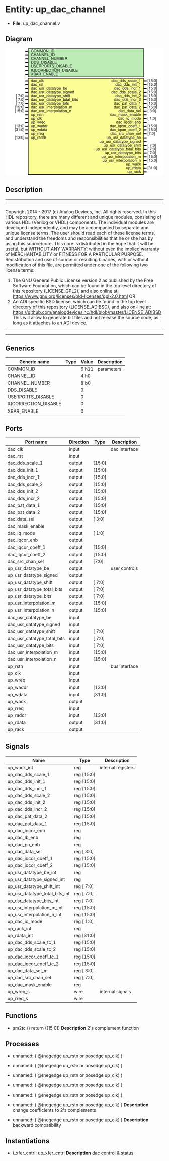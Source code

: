 # Entity: up_dac_channel

- **File**: up_dac_channel.v
## Diagram

![Diagram](up_dac_channel.svg "Diagram")
## Description

***************************************************************************
 ***************************************************************************
 Copyright 2014 - 2017 (c) Analog Devices, Inc. All rights reserved.
 In this HDL repository, there are many different and unique modules, consisting
 of various HDL (Verilog or VHDL) components. The individual modules are
 developed independently, and may be accompanied by separate and unique license
 terms.
 The user should read each of these license terms, and understand the
 freedoms and responsibilities that he or she has by using this source/core.
 This core is distributed in the hope that it will be useful, but WITHOUT ANY
 WARRANTY; without even the implied warranty of MERCHANTABILITY or FITNESS FOR
 A PARTICULAR PURPOSE.
 Redistribution and use of source or resulting binaries, with or without modification
 of this file, are permitted under one of the following two license terms:
   1. The GNU General Public License version 2 as published by the
      Free Software Foundation, which can be found in the top level directory
      of this repository (LICENSE_GPL2), and also online at:
      <https://www.gnu.org/licenses/old-licenses/gpl-2.0.html>
 OR
   2. An ADI specific BSD license, which can be found in the top level directory
      of this repository (LICENSE_ADIBSD), and also on-line at:
      https://github.com/analogdevicesinc/hdl/blob/master/LICENSE_ADIBSD
      This will allow to generate bit files and not release the source code,
      as long as it attaches to an ADI device.
 ***************************************************************************
 ***************************************************************************
 
## Generics

| Generic name         | Type | Value | Description |
| -------------------- | ---- | ----- | ----------- |
| COMMON_ID            |      | 6'h11 | parameters  |
| CHANNEL_ID           |      | 4'h0  |             |
| CHANNEL_NUMBER       |      | 8'b0  |             |
| DDS_DISABLE          |      | 0     |             |
| USERPORTS_DISABLE    |      | 0     |             |
| IQCORRECTION_DISABLE |      | 0     |             |
| XBAR_ENABLE          |      | 0     |             |
## Ports

| Port name                   | Direction | Type   | Description   |
| --------------------------- | --------- | ------ | ------------- |
| dac_clk                     | input     |        | dac interface |
| dac_rst                     | input     |        |               |
| dac_dds_scale_1             | output    | [15:0] |               |
| dac_dds_init_1              | output    | [15:0] |               |
| dac_dds_incr_1              | output    | [15:0] |               |
| dac_dds_scale_2             | output    | [15:0] |               |
| dac_dds_init_2              | output    | [15:0] |               |
| dac_dds_incr_2              | output    | [15:0] |               |
| dac_pat_data_1              | output    | [15:0] |               |
| dac_pat_data_2              | output    | [15:0] |               |
| dac_data_sel                | output    | [ 3:0] |               |
| dac_mask_enable             | output    |        |               |
| dac_iq_mode                 | output    | [ 1:0] |               |
| dac_iqcor_enb               | output    |        |               |
| dac_iqcor_coeff_1           | output    | [15:0] |               |
| dac_iqcor_coeff_2           | output    | [15:0] |               |
| dac_src_chan_sel            | output    | [7:0]  |               |
| up_usr_datatype_be          | output    |        | user controls |
| up_usr_datatype_signed      | output    |        |               |
| up_usr_datatype_shift       | output    | [ 7:0] |               |
| up_usr_datatype_total_bits  | output    | [ 7:0] |               |
| up_usr_datatype_bits        | output    | [ 7:0] |               |
| up_usr_interpolation_m      | output    | [15:0] |               |
| up_usr_interpolation_n      | output    | [15:0] |               |
| dac_usr_datatype_be         | input     |        |               |
| dac_usr_datatype_signed     | input     |        |               |
| dac_usr_datatype_shift      | input     | [ 7:0] |               |
| dac_usr_datatype_total_bits | input     | [ 7:0] |               |
| dac_usr_datatype_bits       | input     | [ 7:0] |               |
| dac_usr_interpolation_m     | input     | [15:0] |               |
| dac_usr_interpolation_n     | input     | [15:0] |               |
| up_rstn                     | input     |        | bus interface |
| up_clk                      | input     |        |               |
| up_wreq                     | input     |        |               |
| up_waddr                    | input     | [13:0] |               |
| up_wdata                    | input     | [31:0] |               |
| up_wack                     | output    |        |               |
| up_rreq                     | input     |        |               |
| up_raddr                    | input     | [13:0] |               |
| up_rdata                    | output    | [31:0] |               |
| up_rack                     | output    |        |               |
## Signals

| Name                           | Type           | Description         |
| ------------------------------ | -------------- | ------------------- |
| up_wack_int                    | reg            | internal registers  |
| up_dac_dds_scale_1             | reg     [15:0] |                     |
| up_dac_dds_init_1              | reg     [15:0] |                     |
| up_dac_dds_incr_1              | reg     [15:0] |                     |
| up_dac_dds_scale_2             | reg     [15:0] |                     |
| up_dac_dds_init_2              | reg     [15:0] |                     |
| up_dac_dds_incr_2              | reg     [15:0] |                     |
| up_dac_pat_data_2              | reg     [15:0] |                     |
| up_dac_pat_data_1              | reg     [15:0] |                     |
| up_dac_iqcor_enb               | reg            |                     |
| up_dac_lb_enb                  | reg            |                     |
| up_dac_pn_enb                  | reg            |                     |
| up_dac_data_sel                | reg     [ 3:0] |                     |
| up_dac_iqcor_coeff_1           | reg     [15:0] |                     |
| up_dac_iqcor_coeff_2           | reg     [15:0] |                     |
| up_usr_datatype_be_int         | reg            |                     |
| up_usr_datatype_signed_int     | reg            |                     |
| up_usr_datatype_shift_int      | reg     [ 7:0] |                     |
| up_usr_datatype_total_bits_int | reg     [ 7:0] |                     |
| up_usr_datatype_bits_int       | reg     [ 7:0] |                     |
| up_usr_interpolation_m_int     | reg     [15:0] |                     |
| up_usr_interpolation_n_int     | reg     [15:0] |                     |
| up_dac_iq_mode                 | reg     [ 1:0] |                     |
| up_rack_int                    | reg            |                     |
| up_rdata_int                   | reg     [31:0] |                     |
| up_dac_dds_scale_tc_1          | reg     [15:0] |                     |
| up_dac_dds_scale_tc_2          | reg     [15:0] |                     |
| up_dac_iqcor_coeff_tc_1        | reg     [15:0] |                     |
| up_dac_iqcor_coeff_tc_2        | reg     [15:0] |                     |
| up_dac_data_sel_m              | reg     [ 3:0] |                     |
| up_dac_src_chan_sel            | reg     [ 7:0] |                     |
| up_dac_mask_enable             | reg            |                     |
| up_wreq_s                      | wire           | internal signals    |
| up_rreq_s                      | wire           |                     |
## Functions
- sm2tc <font id="function_arguments">()</font> <font id="function_return">return ([15:0])</font>
**Description**
2's complement function

## Processes
- unnamed: ( @(negedge up_rstn or posedge up_clk) )
- unnamed: ( @(negedge up_rstn or posedge up_clk) )
- unnamed: ( @(negedge up_rstn or posedge up_clk) )
- unnamed: ( @(negedge up_rstn or posedge up_clk) )
- unnamed: ( @(negedge up_rstn or posedge up_clk) )
- unnamed: ( @(negedge up_rstn or posedge up_clk) )
**Description**
change coefficients to 2's complements

- unnamed: ( @(negedge up_rstn or posedge up_clk) )
**Description**
backward compatibility

## Instantiations

- i_xfer_cntrl: up_xfer_cntrl
**Description**
dac control & status

